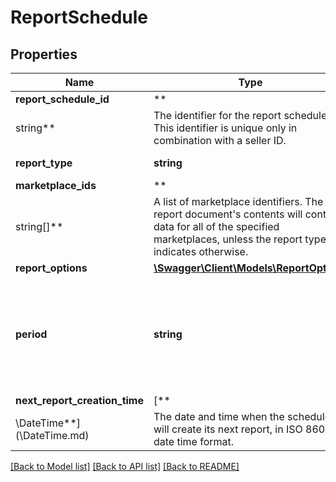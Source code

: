 # ReportSchedule

## Properties

Name | Type | Description | Notes
------------ | ------------- | ------------- | -------------
**report_schedule_id** | **
string** | The identifier for the report schedule. This identifier is unique only in combination with a seller ID. |
**report_type** | **string** | The report type. |
**marketplace_ids** | **
string[]** | A list of marketplace identifiers. The report document&#x27;s contents will contain data for all of the specified marketplaces, unless the report type indicates otherwise. | [optional]
**report_options** | [**\Swagger\Client\Models\ReportOptions**](ReportOptions.md) |  | [optional]
**period** | **string** | An ISO 8601 period value that indicates how often a report should be created. |
**next_report_creation_time** | [**
\DateTime**](\DateTime.md) | The date and time when the schedule will create its next report, in ISO 8601 date time format. | [optional]

[[Back to Model list]](../../README.md#documentation-for-models) [[Back to API list]](../../README.md#documentation-for-api-endpoints) [[Back to README]](../../README.md)


